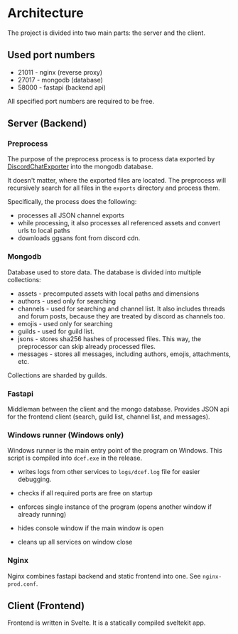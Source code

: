 # Architecture

The project is divided into two main parts: the server and the client.

## Used port numbers

- 21011 - nginx (reverse proxy)
- 27017 - mongodb (database)
- 58000 - fastapi (backend api)

All specified port numbers are required to be free.

## Server (Backend)

### Preprocess

The purpose of the preprocess process is to process data exported by [DiscordChatExporter](https://github.com/Tyrrrz/DiscordChatExporter) into the mongodb database.

It doesn't matter, where the exported files are located. The preprocess will recursively search for all files in the `exports` directory and process them.

Specifically, the process does the following:
- processes all JSON channel exports
- while processing, it also processes all referenced assets and convert urls to local paths
- downloads ggsans font from discord cdn.


### Mongodb

Database used to store data. The database is divided into multiple collections:
- assets - precomputed assets with local paths and dimensions
- authors - used only for searching
- channels - used for searching and channel list. It also includes threads and forum posts, because they are treated by discord as channels too.
- emojis - used only for searching
- guilds - used for guild list.
- jsons - stores sha256 hashes of processed files. This way, the preprocessor can skip already processed files.
- messages - stores all messages, including authors, emojis, attachments, etc.

Collections are sharded by guilds.

### Fastapi

Middleman between the client and the mongo database. Provides JSON api for the frontend client (search, guild list, channel list, and messages).


### Windows runner (Windows only)

Windows runner is the main entry point of the program on Windows. This script is compiled into `dcef.exe` in the release.

- writes logs from other services to `logs/dcef.log` file for easier debugging.

- checks if all required ports are free on startup

- enforces single instance of the program (opens another window if already running)

- hides console window if the main window is open

- cleans up all services on window close


### Nginx

Nginx combines fastapi backend and static frontend into one. See `nginx-prod.conf`.


## Client (Frontend)

Frontend is written in Svelte. It is a statically compiled sveltekit app.



